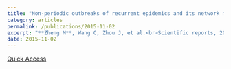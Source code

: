 ```yaml
---
title: "Non-periodic outbreaks of recurrent epidemics and its network modelling"
category: articles
permalink: /publications/2015-11-02
excerpt: "**Zheng M**, Wang C, Zhou J, et al.<br>Scientific reports, 2015, 5(1): 16010."
date: 2015-11-02
---
```


[Quick Access](https://www.nature.com/articles/srep16010)

